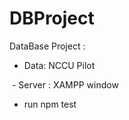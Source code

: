 # DBProject

DataBase Project :
    
    
  -  Data: NCCU Pilot
  
  -  Server : XAMPP window
  -  run npm test
  
